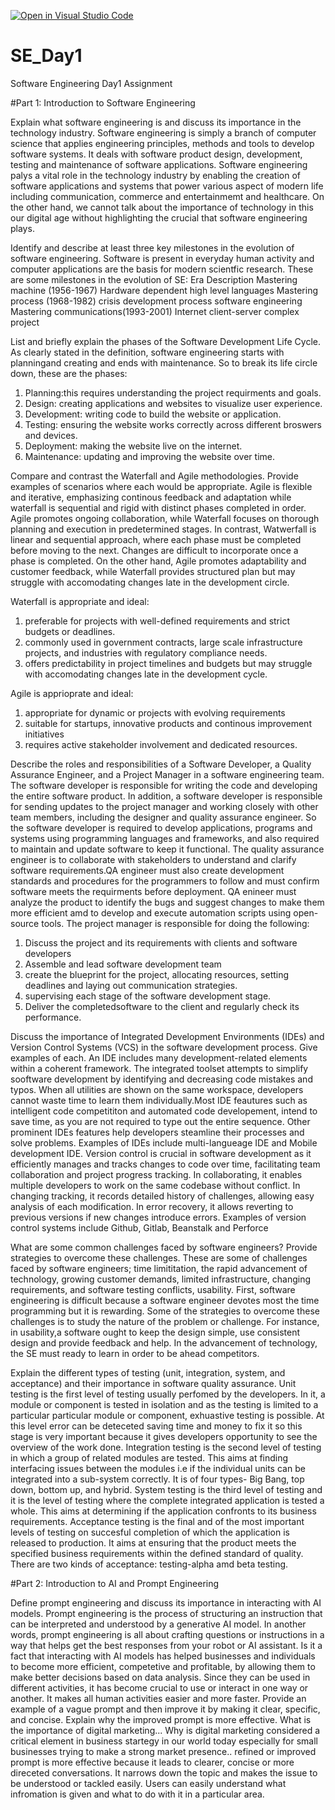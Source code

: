 [![Open in Visual Studio Code](https://classroom.github.com/assets/open-in-vscode-2e0aaae1b6195c2367325f4f02e2d04e9abb55f0b24a779b69b11b9e10269abc.svg)](https://classroom.github.com/online_ide?assignment_repo_id=15663635&assignment_repo_type=AssignmentRepo)
# SE_Day1
Software Engineering Day1 Assignment

#Part 1: Introduction to Software Engineering

Explain what software engineering is and discuss its importance in the technology industry.
Software engineering is simply a branch of computer science that applies engineering principles, methods and tools to develop software systems. It deals with software product design, development, testing and maintenance of software applications.
Software engineering palys a vital role in the technology industry by enabling the creation of software applications and systems that power various aspect of modern life including communication, commerce and entertainmemt and healthcare. On the other hand, we cannot talk about the importance of technology in this our digital age without highlighting the crucial that software engineering plays. 

Identify and describe at least three key milestones in the evolution of software engineering.
Software is present in everyday human activity and computer applications are the basis for modern scientfic research. These are some milestones in the evolution of SE:
Era                                       Description
Mastering machine (1956-1967)            Hardware dependent
                                      high level languages
Mastering process (1968-1982)          crisis development 
                                    process software engineering
Mastering communications(1993-2001)  Internet client-server 
                                     complex project 

List and briefly explain the phases of the Software Development Life Cycle.
As clearly stated in the definition, software engineering starts with planningand creating and ends with maintenance. So to break its life circle down, these are the phases:
1. Planning:this requires understanding the project requirments and goals.
2. Design: creating applications and websites to visualize user experience.
3.  Development: writing code to build the website or application.
4.  Testing: ensuring the website works correctly across different broswers and devices.
5.  Deployment: making the website live on the internet.
6.  Maintenance: updating and improving the website over time. 

Compare and contrast the Waterfall and Agile methodologies. Provide examples of scenarios where each would be appropriate.
Agile is flexible and iterative, emphasizing continous feedback and adaptation while waterfall is sequential and rigid with distinct phases completed in order. Agile promotes ongoing collaboration, while Waterfall focuses on thorough planning and execution in predetermined stages. 
In contrast, Watwerfall is linear and sequential approach, where each phase must be completed before moving to the next. Changes are difficult to incorporate once a phase is completed. On the other hand, Agile promotes adaptability and customer feedback, while Waterfall provides structured plan but may struggle with accomodating changes late in the development circle.

Waterfall is appropriate and ideal:
1. preferable for projects with well-defined requirements and strict budgets or deadlines.
2. commonly used in government contracts, large scale infrastructure projects, and industries with regulatory compliance needs.
3. offers predictability in project timelines and budgets but may struggle with accomodating changes late in the development cycle.

Agile is apprioprate and ideal:
1. appropriate for dynamic or projects with evolving requirements
2. suitable for startups, innovative products and continous improvement initiatives
3. requires active stakeholder involvement and dedicated resources.


Describe the roles and responsibilities of a Software Developer, a Quality Assurance Engineer, and a Project Manager in a software engineering team.
The software developer is responsible for writing the code and developing the entire software product. In addition, a software developer is responsible for sending updates to the project manager and working closely with other team members, including the designer and quality assurance engineer. So the software developer is required to develop applications, programs and systems using programming languages and frameworks, and also required to maintain and update software to keep it functional.
The quality assurance engineer is to collaborate with stakeholders to understand and clarify software requirements.QA engineer must also create development standards and procedures for the programmers to follow and must confirm software meets the requirments before deployment. QA enineer must analyze the product to identify the bugs and suggest changes to make them more efficient amd to develop and execute automation scripts using open-source tools.
The project manager is responsible for doing the following:
1. Discuss the project and its requirements with clients and software developers
2. Assemble and lead software development team
3. create the blueprint for the project, allocating resources, setting deadlines and laying out communication strategies.
4. supervising each stage of the software development stage.
5. Deliver the completedsoftware to the client and regularly check its performance.

Discuss the importance of Integrated Development Environments (IDEs) and Version Control Systems (VCS) in the software development process. Give examples of each.
An IDE includes many development-related elements within a coherent framework. The integrated toolset attempts to simplify sooftware development by identifying and decreasing code mistakes and typos. When all utilities are shown on the same workspace, developers cannot waste time to learn them individually.Most IDE feautures such as intelligent code competititon and automated code developement, intend to save time, as you are not required to type out the entire sequence. Other prominent IDEs features help developers steamline their processes and solve problems. Examples of IDEs include multi-langueage IDE and Mobile development IDE. Version control is crucial in software development as it efficiently manages and tracks changes to code over time, facilitating team collaboration and project progress tracking. In collaborating, it enables multiple developers to work on the same codebase without conflict. In changing tracking, it records detailed history of challenges, allowing easy analysis of each modification. In error recovery, it allows reverting to previous versions if new changes introduce errors.
Examples of version control systems include Github, Gitlab, Beanstalk and Perforce

What are some common challenges faced by software engineers? Provide strategies to overcome these challenges.
These are some of challenges faced by software engineers; time limititation, the rapid advancement of technology, growing customer demands, limited infrastructure, changing requirements, and software testing conflicts, usability. First, software engineering is difficult because a software engineer devotes most the time programming but it is rewarding. Some of the strategies to overcome these challenges is to study the nature of the problem or challenge. For instance, in usability,a software ought to keep the design simple, use consistent design and provide feedback and help. In the advancement of technology, the SE must ready to learn in order to be ahead competitors.  

Explain the different types of testing (unit, integration, system, and acceptance) and their importance in software quality assurance.
Unit testing is the first level of testing usually perfomed by the developers. In it, a module or component is tested in isolation and as the testing is limited to a particular particular module or component, exhuastive testing is possible. At this level error can be deteceted saving time and money to fix it so this stage is very important because it gives developers opportunity to see the overview of the work done.
Integration testing is the second level of testing in which a group of related modules are tested. This aims at finding interfacing issues between the modules i.e if the individual units can be integrated into a sub-system correctly. It is of four types- Big Bang, top down, bottom up, and hybrid.
System testing is the third level of testing and it is the level of testing where the complete integrated application is tested a whole. This aims at determining if the application confronts to its business requirements. 
Acceptance testing is the final and of the most important levels of testing on succesful completion of which the application is released to production. It aims at ensuring that the product meets the specified business requirements within the defined standard of quality. There are two kinds of acceptance: testing-alpha amd beta testing.


#Part 2: Introduction to AI and Prompt Engineering


Define prompt engineering and discuss its importance in interacting with AI models.
Prompt engineering is the process of structuring an instruction that can be interpreted and understood by a generative AI model. In another words, prompt engineering is all about crafting questions or instructions in a way that helps get the best responses from your robot or AI assistant. Is it a fact that interacting with AI models has helped businesses and individuals to become more efficient, competetive and profitable, by allowing them to make better decisions based on data analysis. Since they can be used in different activities, it has become crucial to use or interact in one way or another. It makes all human activities easier and more faster. 
Provide an example of a vague prompt and then improve it by making it clear, specific, and concise. Explain why the improved prompt is more effective.
What is the importance of digital marketing... Why is digital marketing considered a critical element in business startegy in our world today especially for small businesses trying to make a strong market presence..
refined or improved prompt is more effective because it leads to clearer, concise or more direceted conversations. It narrows down the topic and makes the issue to be understood or tackled easily. Users can easily understand what infromation is given and what to do with it in a particular area.

